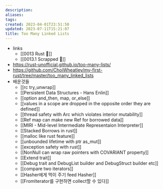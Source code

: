 ```yaml
---
description:
aliases: 
tags: 
created: 2023-04-01T23:51:50
updated: 2023-07-11T15:21:07
title: Too Many Linked Lists
---
```

- links
	- [[0013 Rust 🦀]]
	- [[0013.1 Scrapped 🦀]]
- https://rust-unofficial.github.io/too-many-lists/
- https://github.com/ChoiWheatley/my-first-rust/tree/master/too_many_linked_lists
- 배운것들
	- [[rc try_unwrap]]
	- [[Persistent Data Structures - Hans Enlin]] 
	- [[option and_then, map, or_else]]
	- [[values in a scope are dropped in the opposite order they are defined]]
	- [[thread safety with Arc which violates interior mutability]]
	- [[Ref map can make new Ref for borrowed data]]
	- [[MIRI - Mid-level Intermediate Representaion Interpreter]]
	- [[Stacked Borrows in rust]]
	- [[malloc like rust feature]]
	- [[unbounded lifetime with ptr as_mut]]
	- [[exception safety with rust]]
	- [[NonNull can wrap raw pointers with COVARIANT property]]
	- [[Extend trait]]
	- [[Debug trait and DebugList builder and DebugStruct builder etc]]
	- [[compare two iterators]]
	- [[Hasher에게 먹이 주기 feed Hasher]]
	- [[FromIterator를 구현하면 collect할 수 있다]]